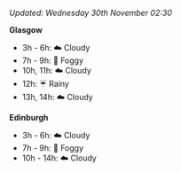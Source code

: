 *Updated: Wednesday 30th November 02:30*

**Glasgow**

* 3h - 6h: :cloud: Cloudy
* 7h - 9h: :foggy: Foggy
* 10h, 11h: :cloud: Cloudy
* 12h: :umbrella: Rainy
* 13h, 14h: :cloud: Cloudy

**Edinburgh**

* 3h - 6h: :cloud: Cloudy
* 7h - 9h: :foggy: Foggy
* 10h - 14h: :cloud: Cloudy
